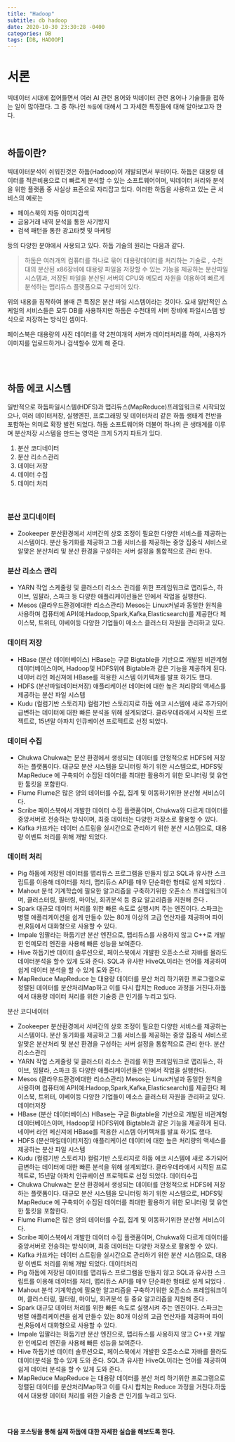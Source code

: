 ```yaml
---
title: "Hadoop"
subtitle: db hadoop
date: 2020-10-30 23:30:28 -0400
categories: DB 
tags: [DB, HADOOP]
---
```


# 서론
빅데이터 시대에 접어들면서 여러 AI 관련 용어와 빅데이터 관련 용어나 기술들을 접하는 일이 많아졌다. 그 중 하나인 `하둡`에 대해서 그 자세한 특징들에 대해 알아보고자 한다.


<br>

## 하둡이란?
빅데이터분석이 쉬워진것은 하둡(Hadoop)이 개발되면서 부터이다.
하둡은 대용량 데이터를 적은비용으로 더 빠르게 분석할 수 있는 소프트웨어이며, 빅데이터 처리와 분석을 위한 플랫폼 중 사실상 표준으로 자리잡고 있다.
이러한 하둡을 사용하고 있는 큰 서비스의 예로는
- 페이스북의 자동 이미지검색
- 금융거래 내역 분석을 통한 사기방지
- 검색 패턴을 통한 광고타켓 및 마케팅 

등의 다양한 분야에서 사용되고 있다.
하둡 기술의 원리는 다음과 같다.

> 하둡은 여러개의 컴퓨터를 하나로 묶어 대용량데이터를 처리하는 기술로 , 수천대의 분산된 x86장비에 대용량 파일을 저장할 수 있는 기능을 제공하는 분산파일 시스템과, 저장된 파일을 분산된 서버의 CPU와 메모리 자원을 이용하여 빠르게 분석하는 맵리듀스 플랫폼으로 구성되어 있다.

위의 내용을 짐작하여 볼때 큰 특징은 분산 파일 시스템이라는 것이다. 요새 일반적인 스케일의 서비스들은 모두 DB를 사용하지만 하둡은 수천대의 서버 장비에 파일시스템 방식으로 저장하는 방식인 셈이다.

페이스북은 대용량의 사진 데이터를 약 2천여개의 서버가 데이터처리를 하여, 사용자가 이미지를 업로드하거나 검색할수 있게 해 준다.

<br><br>

## 하둡 에코 시스템

일반적으로 하둡파일시스템(HDFS)과 맵리듀스(MapReduce)프레임워크로 시작되었으나, 여러 데이터저장, 실행엔진, 프로그래밍 및 데이터처리 같은 하둡 생태계 전반을 포함하는 의미로 확장 발전 되었다.
하둡 소프트웨어와 더불어 하나의 큰 생태계를 이루며 분산저장 시스템을 만드는 영역은 크게 5가지 파트가 있다.

1. 분산 코디네이터
1. 분산 리소스관리
1. 데이터 저장
1. 데이터 수집
1. 데이터 처리

<br>

### 분산 코디네이터

 - Zookeeper 
분산환경에서 서버간의 상호 조정이 필요한 다양한 서비스를 제공하는 시스템이다. 
분산 동기화를 제공하고 그룹 서비스를 제공하는 중앙 집중식 서비스로 알맞은 분산처리 및 분산 환경을 구성하는 서버 설정을 통합적으로 관리 한다.

### 분산 리소스 관리
- YARN 
작업 스케줄링 및 클러스터 리소스 관리를 위한 프레임워크로 맵리듀스, 하이브, 임팔라, 스파크 등 다양한 애플리케이션들은 얀에서 작업을 실행한다.
- Mesos (클라우드환경에대한 리소스관리)
Mesos는 Linux커널과 동일한 원칙을 사용하며 컴퓨터에  API(예:Hadoop,Spark,Kafka,Elasticsearch)를 제공한다
페이스북, 트위터, 이베이등 다양한 기업들이 메소스 클러스터 자원을 관리하고 있다.

### 데이터 저장 

- HBase (분산 데이터베이스)
HBase는 구글 Bigtable을 기반으로 개발된 비관계형 데이터베이스이며, Hadoop및 HDFS위에 Bigtable과 같은 기능을 제공하게 된다. 네이버 라인 메신져에 HBase를 적용한 시스템 아키텍쳐를 발표 하기도 했다.
- HDFS (분산파일데이터저장)
애플리케이션 데이터에 대한 높은 처리량의 액세스를 제공하는 분산 파일 시스템
- Kudu (컬럼기반 스토리지)
컬럼기반 스토리지로 하둡 에코 시스템에 새로 추가되어 급변하는 데이터에 대한 빠른 분석을 위해 설계되었다.
클라우데라에서 시작된 프로젝트로, 15년말 아파치 인큐베이션 프로젝트로 선정 되었다.

### 데이터 수집
- Chukwa 
Chukwa는 분산 환경에서 생성되는 데이터를 안정적으로 HDFS에 저장하는 플랫폼이다.
대규모 분산 시스템을 모니터링 하기 위한 시스템으로, HDFS및 MapReduce 에 구축되어 수집된 데이터를 최대한 활용하기 위한 모니터링 및 유연한 툴킷을 포함한다.
- Flume
Flume은 많은 양의 데이터를 수집, 집계 및 이동하기위한 분산형 서비스이다.
- Scribe
페이스북에서 개발한 데이터 수집 플랫폼이며, Chukwa와 다르게 데이터를 중앙서버로 전송하는 방식이며, 최종 데이터는 다양한 저장소로 활용할 수 있다.
- Kafka
카프카는 데이터 스트림을 실시간으로 관리하기 위한 분산 시스템으로, 대용량 이벤트 처리를 위해 개발 되었다.

### 데이터 처리

- Pig
하둡에 저장된 데이터를 맵리듀스 프로그램을 만들지 않고 SQL과 유사한 스크립트를 이용해 데이터를 처리, 맵리듀스 API를 매우 단순화한 형태로 설계 되었다 .
- Mahout
분석 기계학습에 필요한 알고리즘을 구축하기위한 오픈소스 프레임워크이며, 클러스터링, 필터링, 마이닝, 회귀분석 등 중요 알고리즘을 지원해 준다 .
- Spark
대규모 데이터 처리를 위한 빠른 속도로 실행시켜 주는 엔진이다.
스파크는 병렬 애플리케이션을 쉽게 만들수 있는 80개 이상의 고급 연산자를 제공하며 파이썬,R등에서 대화형으로 사용할 수 있다.
- Impale
임팔라는 하둡기반 분산 엔진으로, 맵리듀스를 사용하지 않고 C++로 개발한 인메모리 엔진을 사용해 빠른 성능을 보여준다.
- Hive
하둡기반 데이터 솔루션으로, 페이스북에서 개발한 오픈소스로 자바를 몰라도 데이터분석을 할수 있게 도와 준다.
SQL과 유사한 HiveQL이라는 언어를 제공하여 쉽게 데이터 분석을 할 수 있게 도와 준다.
- MapReduce 
MapReduce 는 대용량 데이터를 분산 처리 하기위한 프로그램으로 정렬된 데이터를 분산처리Map하고 이를 다시 합치는 Reduce 과정을 거친다.하둡에서 대용량 데이터 처리를 위한 기술중 큰 인기를 누리고 있다.


분산 코디네이터
 - Zookeeper 
분산환경에서 서버간의 상호 조정이 필요한 다양한 서비스를 제공하는 시스템이다. 
분산 동기화를 제공하고 그룹 서비스를 제공하는 중앙 집중식 서비스로 알맞은 분산처리 및 분산 환경을 구성하는 서버 설정을 통합적으로 관리 한다.
분산 리소스관리
- YARN 
작업 스케줄링 및 클러스터 리소스 관리를 위한 프레임워크로 맵리듀스, 하이브, 임팔라, 스파크 등 다양한 애플리케이션들은 얀에서 작업을 실행한다.
- Mesos (클라우드환경에대한 리소스관리)
Mesos는 Linux커널과 동일한 원칙을 사용하며 컴퓨터에  API(예:Hadoop,Spark,Kafka,Elasticsearch)를 제공한다
페이스북, 트위터, 이베이등 다양한 기업들이 메소스 클러스터 자원을 관리하고 있다.
데이터저장 
- HBase (분산 데이터베이스)
HBase는 구글 Bigtable을 기반으로 개발된 비관계형 데이터베이스이며, Hadoop및 HDFS위에 Bigtable과 같은 기능을 제공하게 된다. 네이버 라인 메신져에 HBase를 적용한 시스템 아키텍쳐를 발표 하기도 했다.
- HDFS (분산파일데이터저장)
애플리케이션 데이터에 대한 높은 처리량의 액세스를 제공하는 분산 파일 시스템
- Kudu (컬럼기반 스토리지)
컬럼기반 스토리지로 하둡 에코 시스템에 새로 추가되어 급변하는 데이터에 대한 빠른 분석을 위해 설계되었다.
클라우데라에서 시작된 프로젝트로, 15년말 아파치 인큐베이션 프로젝트로 선정 되었다.
데이터수집
- Chukwa 
Chukwa는 분산 환경에서 생성되는 데이터를 안정적으로 HDFS에 저장하는 플랫폼이다.
대규모 분산 시스템을 모니터링 하기 위한 시스템으로, HDFS및 MapReduce 에 구축되어 수집된 데이터를 최대한 활용하기 위한 모니터링 및 유연한 툴킷을 포함한다.
- Flume
Flume은 많은 양의 데이터를 수집, 집계 및 이동하기위한 분산형 서비스이다.
- Scribe
페이스북에서 개발한 데이터 수집 플랫폼이며, Chukwa와 다르게 데이터를 중앙서버로 전송하는 방식이며, 최종 데이터는 다양한 저장소로 활용할 수 있다.
- Kafka
카프카는 데이터 스트림을 실시간으로 관리하기 위한 분산 시스템으로, 대용량 이벤트 처리를 위해 개발 되었다.
데이터처리
- Pig
하둡에 저장된 데이터를 맵리듀스 프로그램을 만들지 않고 SQL과 유사한 스크립트를 이용해 데이터를 처리, 맵리듀스 API를 매우 단순화한 형태로 설계 되었다 .
- Mahout
분석 기계학습에 필요한 알고리즘을 구축하기위한 오픈소스 프레임워크이며, 클러스터링, 필터링, 마이닝, 회귀분석 등 중요 알고리즘을 지원해 준다 .
- Spark
대규모 데이터 처리를 위한 빠른 속도로 실행시켜 주는 엔진이다.
스파크는 병렬 애플리케이션을 쉽게 만들수 있는 80개 이상의 고급 연산자를 제공하며 파이썬,R등에서 대화형으로 사용할 수 있다.
- Impale
임팔라는 하둡기반 분산 엔진으로, 맵리듀스를 사용하지 않고 C++로 개발한 인메모리 엔진을 사용해 빠른 성능을 보여준다.
- Hive
하둡기반 데이터 솔루션으로, 페이스북에서 개발한 오픈소스로 자바를 몰라도 데이터분석을 할수 있게 도와 준다.
SQL과 유사한 HiveQL이라는 언어를 제공하여 쉽게 데이터 분석을 할 수 있게 도와 준다.
- MapReduce 
MapReduce 는 대용량 데이터를 분산 처리 하기위한 프로그램으로 정렬된 데이터를 분산처리Map하고 이를 다시 합치는 Reduce 과정을 거친다.하둡에서 대용량 데이터 처리를 위한 기술중 큰 인기를 누리고 있다.


<br><br>

**다음 포스팅을 통해 실제 하둡에 대한 자세한 실습을 해보도록 한다.**